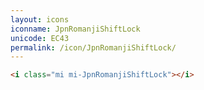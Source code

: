 ```yaml
---
layout: icons
iconname: JpnRomanjiShiftLock
unicode: EC43
permalink: /icon/JpnRomanjiShiftLock/
---
```


``` html
<i class="mi mi-JpnRomanjiShiftLock"></i>
```
